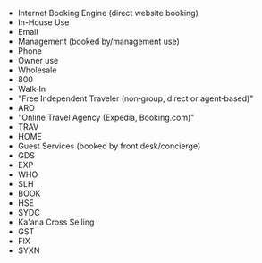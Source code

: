 - Internet Booking Engine (direct website booking)
- In-House Use
- Email
- Management (booked by/management use)
- Phone
- Owner use
- Wholesale
- 800
- Walk‑In
- "Free Independent Traveler (non‑group, direct or agent‑based)"
- ARO
- "Online Travel Agency (Expedia, Booking.com)"
- TRAV
- HOME
- Guest Services (booked by front desk/concierge)
- GDS
- EXP
- WHO
- SLH
- BOOK
- HSE
- SYDC
- Ka'ana Cross Selling
- GST
- FIX
- SYXN